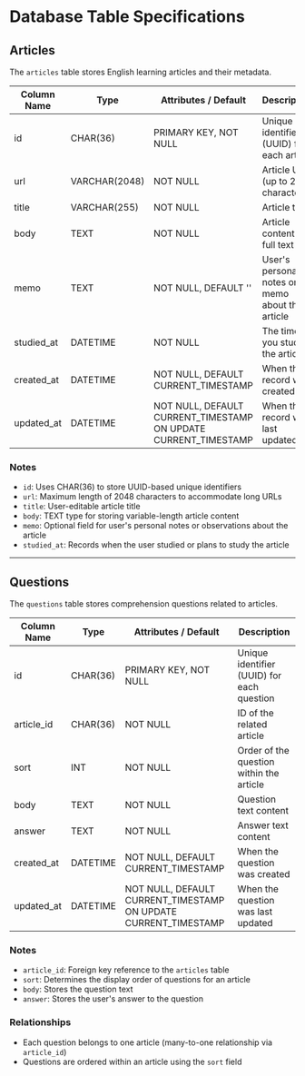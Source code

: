 # Database Table Specifications

## Articles

The `articles` table stores English learning articles and their metadata.

| Column Name | Type          | Attributes / Default                                            | Description                             |
| ----------- | ------------- | --------------------------------------------------------------- | --------------------------------------- |
| id          | CHAR(36)      | PRIMARY KEY, NOT NULL                                           | Unique identifier (UUID) for each article |
| url         | VARCHAR(2048) | NOT NULL                                                        | Article URL (up to 2048 characters)     |
| title       | VARCHAR(255)  | NOT NULL                                                        | Article title                           |
| body        | TEXT          | NOT NULL                                                        | Article content or full text            |
| memo        | TEXT          | NOT NULL, DEFAULT ''                                            | User's personal notes or memo about the article |
| studied_at  | DATETIME      | NOT NULL                                                        | The time you study the article          |
| created_at  | DATETIME      | NOT NULL, DEFAULT CURRENT_TIMESTAMP                             | When the record was created             |
| updated_at  | DATETIME      | NOT NULL, DEFAULT CURRENT_TIMESTAMP ON UPDATE CURRENT_TIMESTAMP | When the record was last updated        |

### Notes

- `id`: Uses CHAR(36) to store UUID-based unique identifiers
- `url`: Maximum length of 2048 characters to accommodate long URLs
- `title`: User-editable article title
- `body`: TEXT type for storing variable-length article content
- `memo`: Optional field for user's personal notes or observations about the article
- `studied_at`: Records when the user studied or plans to study the article

---

## Questions

The `questions` table stores comprehension questions related to articles.

| Column Name | Type     | Attributes / Default                                            | Description                              |
| ----------- | -------- | --------------------------------------------------------------- | ---------------------------------------- |
| id          | CHAR(36) | PRIMARY KEY, NOT NULL                                           | Unique identifier (UUID) for each question |
| article_id  | CHAR(36) | NOT NULL                                                        | ID of the related article                |
| sort        | INT      | NOT NULL                                                        | Order of the question within the article |
| body        | TEXT     | NOT NULL                                                        | Question text content                    |
| answer      | TEXT     | NOT NULL                                                        | Answer text content                      |
| created_at  | DATETIME | NOT NULL, DEFAULT CURRENT_TIMESTAMP                             | When the question was created            |
| updated_at  | DATETIME | NOT NULL, DEFAULT CURRENT_TIMESTAMP ON UPDATE CURRENT_TIMESTAMP | When the question was last updated       |

### Notes

- `article_id`: Foreign key reference to the `articles` table
- `sort`: Determines the display order of questions for an article
- `body`: Stores the question text
- `answer`: Stores the user's answer to the question

### Relationships

- Each question belongs to one article (many-to-one relationship via `article_id`)
- Questions are ordered within an article using the `sort` field
